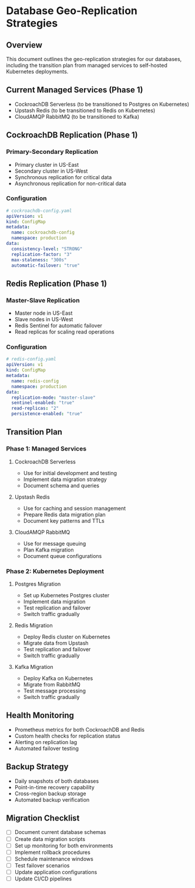 # Database Geo-Replication Strategies

## Overview
This document outlines the geo-replication strategies for our databases, including the transition plan from managed services to self-hosted Kubernetes deployments.

## Current Managed Services (Phase 1)
- CockroachDB Serverless (to be transitioned to Postgres on Kubernetes)
- Upstash Redis (to be transitioned to Redis on Kubernetes)
- CloudAMQP RabbitMQ (to be transitioned to Kafka)

## CockroachDB Replication (Phase 1)

### Primary-Secondary Replication
- Primary cluster in US-East
- Secondary cluster in US-West
- Synchronous replication for critical data
- Asynchronous replication for non-critical data

### Configuration
```yaml
# cockroachdb-config.yaml
apiVersion: v1
kind: ConfigMap
metadata:
  name: cockroachdb-config
  namespace: production
data:
  consistency-level: "STRONG"
  replication-factor: "3"
  max-staleness: "300s"
  automatic-failover: "true"
```

## Redis Replication (Phase 1)

### Master-Slave Replication
- Master node in US-East
- Slave nodes in US-West
- Redis Sentinel for automatic failover
- Read replicas for scaling read operations

### Configuration
```yaml
# redis-config.yaml
apiVersion: v1
kind: ConfigMap
metadata:
  name: redis-config
  namespace: production
data:
  replication-mode: "master-slave"
  sentinel-enabled: "true"
  read-replicas: "2"
  persistence-enabled: "true"
```

## Transition Plan

### Phase 1: Managed Services
1. CockroachDB Serverless
   - Use for initial development and testing
   - Implement data migration strategy
   - Document schema and queries

2. Upstash Redis
   - Use for caching and session management
   - Prepare Redis data migration plan
   - Document key patterns and TTLs

3. CloudAMQP RabbitMQ
   - Use for message queuing
   - Plan Kafka migration
   - Document queue configurations

### Phase 2: Kubernetes Deployment
1. Postgres Migration
   - Set up Kubernetes Postgres cluster
   - Implement data migration
   - Test replication and failover
   - Switch traffic gradually

2. Redis Migration
   - Deploy Redis cluster on Kubernetes
   - Migrate data from Upstash
   - Test replication and failover
   - Switch traffic gradually

3. Kafka Migration
   - Deploy Kafka on Kubernetes
   - Migrate from RabbitMQ
   - Test message processing
   - Switch traffic gradually

## Health Monitoring
- Prometheus metrics for both CockroachDB and Redis
- Custom health checks for replication status
- Alerting on replication lag
- Automated failover testing

## Backup Strategy
- Daily snapshots of both databases
- Point-in-time recovery capability
- Cross-region backup storage
- Automated backup verification

## Migration Checklist
- [ ] Document current database schemas
- [ ] Create data migration scripts
- [ ] Set up monitoring for both environments
- [ ] Implement rollback procedures
- [ ] Schedule maintenance windows
- [ ] Test failover scenarios
- [ ] Update application configurations
- [ ] Update CI/CD pipelines
